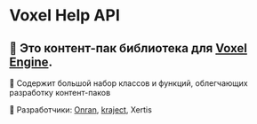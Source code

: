 # Voxel Help API
## 🔩 Это контент-пак библиотека для [Voxel Engine](https://github.com/MihailRis/VoxelEngine-Cpp).

📕 Содержит большой набор классов и функций, облегчающих разработку контент-паков

📌 Разработчики: [Onran](https://github.com/Onran0), [kraject](https://github.com/kraject), Xertis
